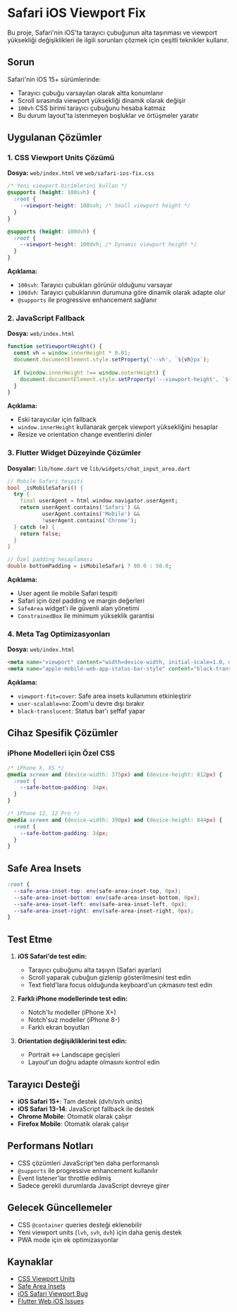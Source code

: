 # Safari iOS Viewport Fix

Bu proje, Safari'nin iOS'ta tarayıcı çubuğunun alta taşınması ve viewport yüksekliği değişiklikleri ile ilgili sorunları çözmek için çeşitli teknikler kullanır.

## Sorun

Safari'nin iOS 15+ sürümlerinde:
- Tarayıcı çubuğu varsayılan olarak altta konumlanır
- Scroll sırasında viewport yüksekliği dinamik olarak değişir
- `100vh` CSS birimi tarayıcı çubuğunu hesaba katmaz
- Bu durum layout'ta istenmeyen boşluklar ve örtüşmeler yaratır

## Uygulanan Çözümler

### 1. CSS Viewport Units Çözümü

**Dosya:** `web/index.html` ve `web/safari-ios-fix.css`

```css
/* Yeni viewport birimlerini kullan */
@supports (height: 100svh) {
  :root {
    --viewport-height: 100svh; /* Small viewport height */
  }
}

@supports (height: 100dvh) {
  :root {
    --viewport-height: 100dvh; /* Dynamic viewport height */
  }
}
```

**Açıklama:**
- `100svh`: Tarayıcı çubukları görünür olduğunu varsayar
- `100dvh`: Tarayıcı çubuklarının durumuna göre dinamik olarak adapte olur
- `@supports` ile progressive enhancement sağlanır

### 2. JavaScript Fallback

**Dosya:** `web/index.html`

```javascript
function setViewportHeight() {
  const vh = window.innerHeight * 0.01;
  document.documentElement.style.setProperty('--vh', `${vh}px`);
  
  if (window.innerHeight !== window.outerHeight) {
    document.documentElement.style.setProperty('--viewport-height', `${window.innerHeight}px`);
  }
}
```

**Açıklama:**
- Eski tarayıcılar için fallback
- `window.innerHeight` kullanarak gerçek viewport yüksekliğini hesaplar
- Resize ve orientation change eventlerini dinler

### 3. Flutter Widget Düzeyinde Çözümler

**Dosyalar:** `lib/home.dart` ve `lib/widgets/chat_input_area.dart`

```dart
// Mobile Safari tespiti
bool _isMobileSafari() {
  try {
    final userAgent = html.window.navigator.userAgent;
    return userAgent.contains('Safari') && 
           userAgent.contains('Mobile') && 
           !userAgent.contains('Chrome');
  } catch (e) {
    return false;
  }
}

// Özel padding hesaplaması
double bottomPadding = isMobileSafari ? 80.0 : 50.0;
```

**Açıklama:**
- User agent ile mobile Safari tespiti
- Safari için özel padding ve margin değerleri
- `SafeArea` widget'ı ile güvenli alan yönetimi
- `ConstrainedBox` ile minimum yükseklik garantisi

### 4. Meta Tag Optimizasyonları

**Dosya:** `web/index.html`

```html
<meta name="viewport" content="width=device-width, initial-scale=1.0, maximum-scale=1.0, user-scalable=no, viewport-fit=cover">
<meta name="apple-mobile-web-app-status-bar-style" content="black-translucent">
```

**Açıklama:**
- `viewport-fit=cover`: Safe area insets kullanımını etkinleştirir
- `user-scalable=no`: Zoom'u devre dışı bırakır
- `black-translucent`: Status bar'ı şeffaf yapar

## Cihaz Spesifik Çözümler

### iPhone Modelleri için Özel CSS

```css
/* iPhone X, XS */
@media screen and (device-width: 375px) and (device-height: 812px) {
  :root {
    --safe-bottom-padding: 34px;
  }
}

/* iPhone 12, 12 Pro */
@media screen and (device-width: 390px) and (device-height: 844px) {
  :root {
    --safe-bottom-padding: 34px;
  }
}
```

## Safe Area Insets

```css
:root {
  --safe-area-inset-top: env(safe-area-inset-top, 0px);
  --safe-area-inset-bottom: env(safe-area-inset-bottom, 0px);
  --safe-area-inset-left: env(safe-area-inset-left, 0px);
  --safe-area-inset-right: env(safe-area-inset-right, 0px);
}
```

## Test Etme

1. **iOS Safari'de test edin:**
   - Tarayıcı çubuğunu alta taşıyın (Safari ayarları)
   - Scroll yaparak çubuğun gizlenip gösterilmesini test edin
   - Text field'lara focus olduğunda keyboard'un çıkmasını test edin

2. **Farklı iPhone modellerinde test edin:**
   - Notch'lu modeller (iPhone X+)
   - Notch'suz modeller (iPhone 8-)
   - Farklı ekran boyutları

3. **Orientation değişikliklerini test edin:**
   - Portrait ↔ Landscape geçişleri
   - Layout'un doğru adapte olmasını kontrol edin

## Tarayıcı Desteği

- **iOS Safari 15+**: Tam destek (dvh/svh units)
- **iOS Safari 13-14**: JavaScript fallback ile destek
- **Chrome Mobile**: Otomatik olarak çalışır
- **Firefox Mobile**: Otomatik olarak çalışır

## Performans Notları

- CSS çözümleri JavaScript'ten daha performanslı
- `@supports` ile progressive enhancement kullanılır
- Event listener'lar throttle edilmiş
- Sadece gerekli durumlarda JavaScript devreye girer

## Gelecek Güncellemeler

- CSS `@container` queries desteği eklenebilir
- Yeni viewport units (`lvh`, `svh`, `dvh`) için daha geniş destek
- PWA mode için ek optimizasyonlar

## Kaynaklar

- [CSS Viewport Units](https://developer.mozilla.org/en-US/docs/Web/CSS/length#viewport-percentage_lengths)
- [Safe Area Insets](https://developer.mozilla.org/en-US/docs/Web/CSS/env)
- [iOS Safari Viewport Bug](https://bugs.webkit.org/show_bug.cgi?id=141832)
- [Flutter Web iOS Issues](https://github.com/flutter/flutter/issues/95010) 
